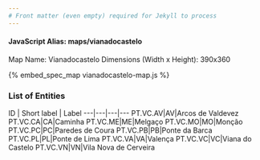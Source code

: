 ```yaml
---
# Front matter (even empty) required for Jekyll to process
---
```


#### JavaScript Alias: maps/vianadocastelo

Map Name: Vianadocastelo
Dimensions (Width x Height): 390x360



{% embed_spec_map vianadocastelo-map.js %}

### List of Entities

ID | Short label | Label
---|---|---|---
PT.VC.AV|AV|Arcos de Valdevez
PT.VC.CA|CA|Caminha
PT.VC.ME|ME|Melgaço
PT.VC.MO|MO|Monção
PT.VC.PC|PC|Paredes de Coura
PT.VC.PB|PB|Ponte da Barca
PT.VC.PL|PL|Ponte de Lima
PT.VC.VA|VA|Valença
PT.VC.VC|VC|Viana do Castelo
PT.VC.VN|VN|Vila Nova de Cerveira

